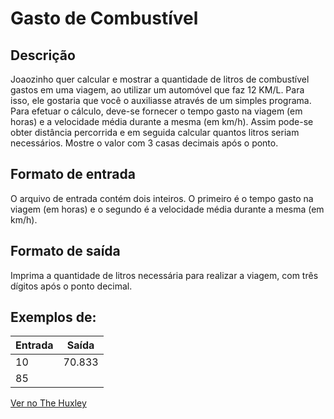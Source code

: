 # Gasto de Combustível

## Descrição
Joaozinho quer calcular e mostrar a quantidade de litros de combustível gastos em uma viagem, ao utilizar um automóvel que faz 12 KM/L. Para isso, ele gostaria que você o auxiliasse através de um simples programa. Para efetuar o cálculo, deve-se fornecer o tempo gasto na viagem (em horas) e a velocidade média durante a mesma (em km/h). Assim pode-se obter distância percorrida e em seguida calcular quantos litros seriam necessários. Mostre o valor com 3 casas decimais após o ponto.

## Formato de entrada

O arquivo de entrada contém dois inteiros. O primeiro é o tempo gasto na viagem (em horas) e o segundo é a velocidade média durante a mesma (em km/h).

## Formato de saída

Imprima a quantidade de litros necessária para realizar a viagem, com três dígitos após o ponto decimal.

## Exemplos de:

| Entrada | Saída |
| -- | -- |
| 10 | 70.833 |
| 85 | |

[Ver no The Huxley](https://thehuxley.com/problem/303)